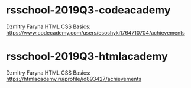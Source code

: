 # rsschool-2019Q3-codeacademy

Dzmitry Faryna
HTML CSS Basics: https://www.codecademy.com/users/esoshyki1764710704/achievements
# rsschool-2019Q3-htmlacademy

Dzmitry Faryna
HTML CSS Basics: https://htmlacademy.ru/profile/id893427/achievements
